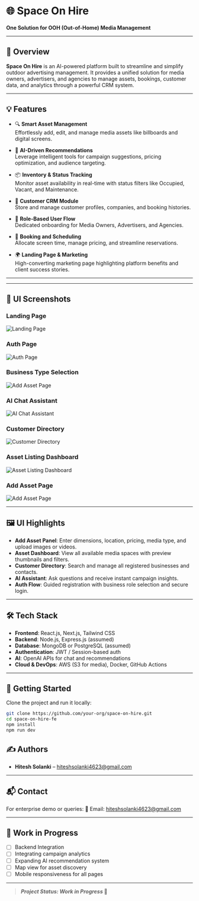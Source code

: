 # 🌐 Space On Hire

**One Solution for OOH (Out-of-Home) Media Management**

---

## 📌 Overview

**Space On Hire** is an AI-powered platform built to streamline and simplify outdoor advertising management. It provides a unified solution for media owners, advertisers, and agencies to manage assets, bookings, customer data, and analytics through a powerful CRM system.

---

## 💡 Features

- 🔍 **Smart Asset Management**  
  Effortlessly add, edit, and manage media assets like billboards and digital screens.

- 🧠 **AI-Driven Recommendations**  
  Leverage intelligent tools for campaign suggestions, pricing optimization, and audience targeting.

- 📦 **Inventory & Status Tracking**  
  Monitor asset availability in real-time with status filters like Occupied, Vacant, and Maintenance.

- 👥 **Customer CRM Module**  
  Store and manage customer profiles, companies, and booking histories.

- 🚀 **Role-Based User Flow**  
  Dedicated onboarding for Media Owners, Advertisers, and Agencies.

- 📅 **Booking and Scheduling**  
  Allocate screen time, manage pricing, and streamline reservations.

- 🌍 **Landing Page & Marketing**  
  High-converting marketing page highlighting platform benefits and client success stories.

---

---

## 📸 UI Screenshots

### Landing Page

![Landing Page](images/landing.png)

### Auth Page

![Auth Page](images/auth.png)

### Business Type Selection

![Add Asset Page](images/business-type.png)

### AI Chat Assistant

![AI Chat Assistant](images/home.png)

### Customer Directory

![Customer Directory](images/customer.png)

### Asset Listing Dashboard

![Asset Listing Dashboard](images/assets.png)

### Add Asset Page

![Add Asset Page](images/add-asset.png)

---

## 🖼️ UI Highlights

- **Add Asset Panel**: Enter dimensions, location, pricing, media type, and upload images or videos.
- **Asset Dashboard**: View all available media spaces with preview thumbnails and filters.
- **Customer Directory**: Search and manage all registered businesses and contacts.
- **AI Assistant**: Ask questions and receive instant campaign insights.
- **Auth Flow**: Guided registration with business role selection and secure login.

---

## 🛠️ Tech Stack

- **Frontend**: React.js, Next.js, Tailwind CSS
- **Backend**: Node.js, Express.js (assumed)
- **Database**: MongoDB or PostgreSQL (assumed)
- **Authentication**: JWT / Session-based auth
- **AI**: OpenAI APIs for chat and recommendations
- **Cloud & DevOps**: AWS (S3 for media), Docker, GitHub Actions

---

## 🚀 Getting Started

Clone the project and run it locally:

```bash
git clone https://github.com/your-org/space-on-hire.git
cd space-on-hire-fe
npm install
npm run dev
```

## ✍️ Authors

- **Hitesh Solanki** – [hiteshsolanki4623@gmail.com](mailto:hiteshsolanki4623@gmail.com)

---

## 📬 Contact

For enterprise demo or queries:
📧 Email: [hiteshsolanki4623@gmail.com](mailto:hiteshsolanki4623@gmail.com)

---

## 🚧 Work in Progress

- [ ] Backend Integration
- [ ] Integrating campaign analytics
- [ ] Expanding AI recommendation system
- [ ] Map view for asset discovery
- [ ] Mobile responsiveness for all pages

---

> **_Project Status: Work in Progress_ 🚧**

```

```

